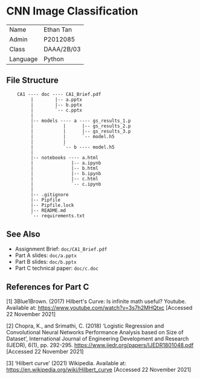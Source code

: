 # CNN Image Classification

|               |                   |
|---------------|-------------------|
|   Name        |   Ethan Tan       |
|   Admin       |   P2012085        |
|   Class       |   DAAA/2B/03      |
|   Language    |   Python          |

## File Structure

```
    CA1 ---- doc ---- CA1_Brief.pdf
         |        |-- a.pptx
         |        |-- b.pptx
         |        `-- c.pptx
         |
         |-- models ---- a ---- gs_results_1.p
         |           |      |-- gs_results_2.p
         |           |      |-- gs_results_3.p
         |           |      `-- model.h5
         |           |
         |           `-- b ---- model.h5
         |
         |-- notebooks ---- a.html
         |              |-- a.ipynb
         |              |-- b.html
         |              |-- b.ipynb
         |              |-- c.html
         |              `-- c.ipynb
         |
         |-- .gitignore
         |-- Pipfile
         |-- Pipfile.lock
         |-- README.md
         `-- requirements.txt
```

## See Also

* Assignment Brief: `doc/CA1_Brief.pdf`
* Part A slides: `doc/a.pptx`
* Part B slides: `doc/b.pptx`
* Part C technical paper: `doc/c.doc`

## References for Part C

[1]	3Blue1Brown. (2017) Hilbert's Curve: Is infinite math useful? Youtube. Available at: https://www.youtube.com/watch?v=3s7h2MHQtxc [Accessed 22 November 2021]

[2]	Chopra, K., and Srimathi, C. (2018) ‘Logistic Regression and Convolutional Neural Networks Performance Analysis based on Size of Dataset’, International Journal of Engineering Development and Research (IJEDR), 6(1), pp. 292-295. https://www.ijedr.org/papers/IJEDR1801048.pdf [Accessed 22 November 2021]

[3]	‘Hilbert curve’ (2021) Wikipedia. Available at: https://en.wikipedia.org/wiki/Hilbert_curve [Accessed 22 November 2021]
